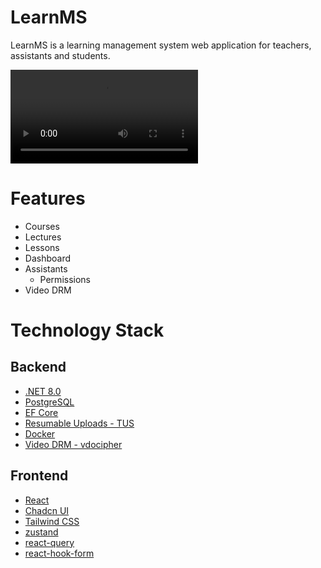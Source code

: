 # LearnMS

LearnMS is a learning management system web application for teachers, assistants and students.

<video src="./assets/learn-ms.mp4" controls loop></video>

# Features

- Courses
- Lectures
- Lessons
- Dashboard
- Assistants
  - Permissions
- Video DRM

# Technology Stack

## Backend

- [.NET 8.0](https://dotnet.microsoft.com/download/dotnet/8.0)
- [PostgreSQL](https://www.postgresql.org/download/)
- [EF Core](https://dotnet.microsoft.com/download/dotnet/8.0)
- [Resumable Uploads - TUS](https://tus.io/)
- [Docker](https://www.docker.com/)
- [Video DRM - vdocipher](https://www.vdocipher.com/)

## Frontend

- [React](https://reactjs.org/)
- [Chadcn UI](https://ui.shadcn.com/)
- [Tailwind CSS](https://tailwindcss.com/)
- [zustand](https://github.com/pmndrs/zustand)
- [react-query](https://tanstack.com/query/v4)
- [react-hook-form](https://react-hook-form.com/)
